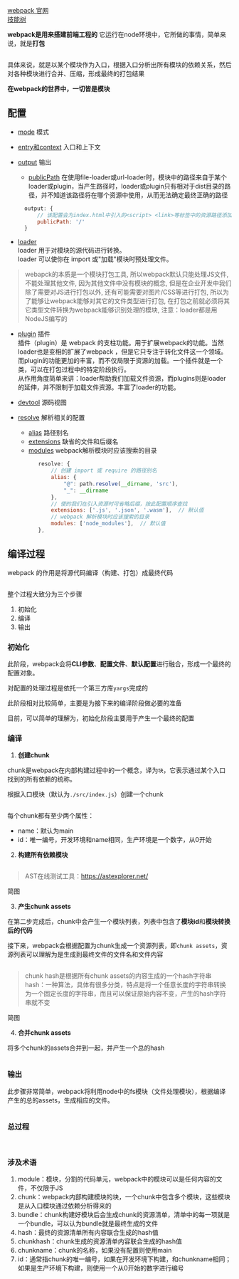 
[webpack 官网](https://www.webpackjs.com/concepts/)  
[技能树](http://mdrs.yuanjin.tech/img/20210508151156.png)

**webpack是用来搭建前端工程的**
它运行在node环境中，它所做的事情，简单来说，就是**打包**


<img :src="$withBase('/img/webpack/1.jpg')">

具体来说，就是以某个模块作为入口，根据入口分析出所有模块的依赖关系，然后对各种模块进行合并、压缩，形成最终的打包结果

**在webpack的世界中，一切皆是模块**


## 配置
- [mode](https://www.webpackjs.com/configuration/mode/)  模式

- [entry和context](https://www.webpackjs.com/configuration/entry-context/) 入口和上下文

- [output](https://www.webpackjs.com/configuration/output/) 输出
  - [publicPath](https://www.webpackjs.com/configuration/output/#outputpublicpath) 在使用file-loader或url-loader时，模块中的路径来自于某个loader或plugin，当产生路径时，loader或plugin只有相对于dist目录的路径，并不知道该路径将在哪个资源中使用，从而无法确定最终正确的路径
  ```js
    output: {
        // 该配置会为index.html中引入的<script> <link>等标签中的资源路径添加前缀
        publicPath: '/'
    }
  ```

- [loader](https://www.webpackjs.com/concepts/loaders/)   
loader 用于对模块的源代码进行转换。  
loader 可以使你在 import 或"加载"模块时预处理文件。
> webapck的本质是一个模块打包工具, 所以webpack默认只能处理JS文件,不能处理其他文件,
因为其他文件中没有模块的概念, 但是在企业开发中我们除了需要对JS进行打包以外,
还有可能需要对图片/CSS等进行打包, 所以为了能够让webpack能够对其它的文件类型进行打包,
在打包之前就必须将其它类型文件转换为webpack能够识别处理的模块,
注意：loader都是用NodeJS编写的


- [plugin](https://www.webpackjs.com/concepts/plugins/)  插件  
插件（plugin）是 webpack 的支柱功能。用于扩展webpack的功能。当然loader也是变相的扩展了webpack ，但是它只专注于转化文件这一个领域。   
而plugin的功能更加的丰富，而不仅局限于资源的加载。一个插件就是一个类，可以在打包过程中的特定阶段执行。   
从作用角度简单来讲：loader帮助我们加载文件资源，而plugins则是loader的延伸，并不限制于加载文件资源。丰富了loader的功能。

- [devtool](https://www.webpackjs.com/configuration/devtool/#root) 源码视图

- [resolve](https://www.webpackjs.com/configuration/resolve/)   解析相关的配置
    - [alias](https://www.webpackjs.com/configuration/resolve/#resolvealias)  路径别名
    - [extensions](https://www.webpackjs.com/configuration/resolve/#resolveextensions) 缺省的文件和后缀名
    - [modules](https://www.webpackjs.com/configuration/resolve/#resolveextensions) webpack解析模块时应该搜索的目录
         ```js
            resolve: {
                // 创建 import 或 require 的路径别名
                alias: {
                    "@": path.resolve(__dirname, 'src'),
                    "_": __dirname
                },
                // 使的我们在引入资源时可省略后缀，按此配置顺序查找
                extensions: ['.js', '.json', '.wasm'],  // 默认值
                // webpack 解析模块时应该搜索的目录
                modules: ['node_modules'],  // 默认值
            },
        ```

## 编译过程

webpack 的作用是将源代码编译（构建、打包）成最终代码

<img :src="$withBase('/img/webpack/2.jpg')">

整个过程大致分为三个步骤

1. 初始化
2. 编译
3. 输出


### 初始化

此阶段，webpack会将**CLI参数**、**配置文件**、**默认配置**进行融合，形成一个最终的配置对象。

对配置的处理过程是依托一个第三方库```yargs```完成的

此阶段相对比较简单，主要是为接下来的编译阶段做必要的准备

目前，可以简单的理解为，初始化阶段主要用于产生一个最终的配置

### 编译

1. **创建chunk**

chunk是webpack在内部构建过程中的一个概念，译为```块```，它表示通过某个入口找到的所有依赖的统称。

根据入口模块（默认为```./src/index.js```）创建一个chunk

<img :src="$withBase('/img/webpack/3.jpg')" width="400">

每个chunk都有至少两个属性：

- name：默认为main
- id：唯一编号，开发环境和name相同，生产环境是一个数字，从0开始

2. **构建所有依赖模块**

<img :src="$withBase('/img/webpack/4.jpg')">

> AST在线测试工具：https://astexplorer.net/

简图
<img :src="$withBase('/img/webpack/5.jpg')">

3. **产生chunk assets**

在第二步完成后，chunk中会产生一个模块列表，列表中包含了**模块id**和**模块转换后的代码**

接下来，webpack会根据配置为chunk生成一个资源列表，即```chunk assets```，资源列表可以理解为是生成到最终文件的文件名和文件内容

<img :src="$withBase('/img/webpack/6.jpg')">

> chunk hash是根据所有chunk assets的内容生成的一个hash字符串  
> hash：一种算法，具体有很多分类，特点是将一个任意长度的字符串转换为一个固定长度的字符串，而且可以保证原始内容不变，产生的hash字符串就不变

简图
<img :src="$withBase('/img/webpack/7.jpg')">

4. **合并chunk assets**

将多个chunk的assets合并到一起，并产生一个总的hash

<img :src="$withBase('/img/webpack/8.jpg')">

### 输出

此步骤非常简单，webpack将利用node中的fs模块（文件处理模块），根据编译产生的总的assets，生成相应的文件。

<img :src="$withBase('/img/webpack/9.jpg')">

### 总过程

<img :src="$withBase('/img/webpack/10.jpg')">

<img :src="$withBase('/img/webpack/11.jpg')">

### 涉及术语

1. module：模块，分割的代码单元，webpack中的模块可以是任何内容的文件，不仅限于JS
2. chunk：webpack内部构建模块的块，一个chunk中包含多个模块，这些模块是从入口模块通过依赖分析得来的
3. bundle：chunk构建好模块后会生成chunk的资源清单，清单中的每一项就是一个bundle，可以认为bundle就是最终生成的文件
4. hash：最终的资源清单所有内容联合生成的hash值
5. chunkhash：chunk生成的资源清单内容联合生成的hash值
6. chunkname：chunk的名称，如果没有配置则使用main
7. id：通常指chunk的唯一编号，如果在开发环境下构建，和chunkname相同；如果是生产环境下构建，则使用一个从0开始的数字进行编号